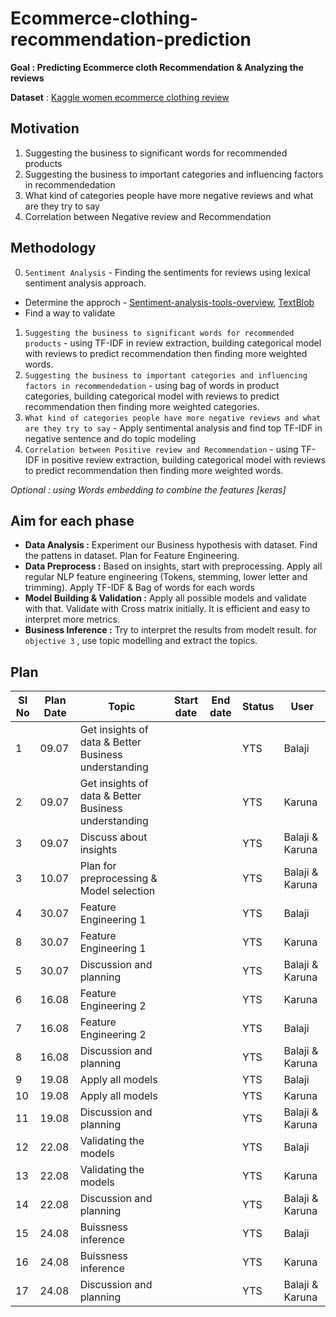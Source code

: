 # Ecommerce-clothing-recommendation-prediction

**Goal : Predicting Ecommerce cloth Recommendation & Analyzing the reviews**

**Dataset** : [Kaggle women ecommerce clothing review](https://www.kaggle.com/nicapotato/womens-ecommerce-clothing-reviews)
## Motivation

1. Suggesting the business to significant words for recommended products
2. Suggesting the business to important categories and influencing factors in recommendedation
3. What kind of categories people have more negative reviews and what are they try to say
4. Correlation between Negative review and Recommendation

## Methodology 

0. `Sentiment Analysis` -  Finding the sentiments for reviews using lexical sentiment analysis approach.
- Determine the approch - [Sentiment-analysis-tools-overview](https://medium.com/@datamonsters/sentiment-analysis-tools-overview-part-1-positive-and-negative-words-databases-ae35431a470c), [TextBlob](https://textblob.readthedocs.io/en/dev/)
- Find a way to validate
1. `Suggesting the business to significant words for recommended products` - using TF-IDF in review extraction, building categorical model with reviews to predict recommendation then finding more weighted words. 
2. `Suggesting the business to important categories and influencing factors in recommendedation` - using bag of words in product categories, building categorical model with reviews to predict recommendation then finding more weighted categories.
3. `What kind of categories people have more negative reviews and what are they try to say` - Apply sentimental analysis and find top TF-IDF in negative sentence and do topic modeling
4. `Correlation between Positive review and Recommendation` - using TF-IDF in positive review extraction, building categorical model with reviews to predict recommendation then finding more weighted words. 

*Optional : using Words embedding to combine the features [keras]*

## Aim for each phase 

- **Data Analysis :** Experiment our Business hypothesis with dataset. Find the pattens in dataset. Plan for Feature Engineering.
- **Data Preprocess :** Based on insights, start with preprocessing. Apply all regular NLP feature engineering (Tokens, stemming, lower letter and trimming). Apply TF-IDF & Bag of words for each words
- **Model Building & Validation :** Apply all possible models and validate with that. Validate with Cross matrix initially. It is efficient and easy to interpret more metrics.
- **Business Inference :** Try to interpret the results from modelt result. for `objective 3` , use topic modelling and extract the topics.

## Plan

|SI No|Plan Date|Topic|Start date|End date|Status|User|
|---|---|---|---|---|---|---|
|1|09.07|Get insights of data & Better Business understanding|||YTS|Balaji|
|2|09.07|Get insights of data & Better Business understanding|||YTS|Karuna|
|3|09.07|Discuss about insights|||YTS|Balaji & Karuna
|3|10.07|Plan for preprocessing & Model selection|||YTS|Balaji & Karuna|
|4|30.07|Feature Engineering 1|||YTS|Balaji|
|8|30.07|Feature Engineering 1|||YTS|Karuna|
|5|30.07|Discussion and planning |||YTS|Balaji & Karuna|
|6|16.08|Feature Engineering 2|||YTS|Karuna|
|7|16.08|Feature Engineering 2|||YTS|Balaji|
|8|16.08|Discussion and planning |||YTS|Balaji & Karuna|
|9|19.08|Apply all models|||YTS|Balaji|
|10|19.08|Apply all models|||YTS|Karuna|
|11|19.08|Discussion and planning |||YTS|Balaji & Karuna|
|12|22.08|Validating the models|||YTS|Balaji|
|13|22.08|Validating the models|||YTS|Karuna|
|14|22.08|Discussion and planning |||YTS|Balaji & Karuna|
|15|24.08|Buissness  inference|||YTS|Balaji|
|16|24.08|Buissness  inference|||YTS|Karuna|
|17|24.08|Discussion and planning |||YTS|Balaji & Karuna|
